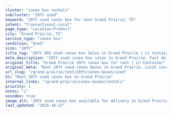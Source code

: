```yaml
---
cluster: "conex box rentals"
subcluster: "20ft used"
keyword: "20ft used conex box for rent Grand Prairie, TX"
intent: "Transactional-Local"
page_type: "Location-Product"
city: "Grand Prairie, TX"
service_type: "conex box"
condition: "Used"
size: "20ft"
title_tag: "20ft K65 Used conex box Sales in Grand Prairie | LC Container"
meta_description: "20ft used conex box sales in Grand Prairie. Fast delivery, competitive pricing. Serving conex boxes area. Quote ID: NZU. Call (214) 524-4168 for your free quote today."
original_title: "Grand Prairie 20ft conex box for rent | LC Container"
original_meta: "Rent 20ft used conex boxes in Grand Prairie. Local since 2003. Flexible rental terms. Same-week delivery available. Get your free quote — call (214) 524-4168..."
url_slug: "/grand-prairie/rent/20ft/conex-boxes/used"
h1: "Rent 20ft used conex box in Grand Prairie"
internal_links: "/grand-prairie/conex-boxes/rentals"
priority: 3
notes: "1"
noindex: true
image_alt: "20ft used conex box available for delivery in Grand Prairie"
last_updated: "2025-10-21"
---
```


<!-- TODO: Add unique city/inventory copy, images, and internal links here. -->
